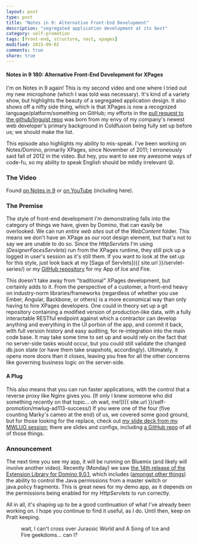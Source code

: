 ```yaml
---
layout: post
type: post
title: "Notes in 9: Alternative Front-End Development"
description: "segregated application development at its best"
category: self-promotion
tags: [front-end, structure, rest, xpages]
modified: 2015-09-02
comments: true
share: true
---
```


#### Notes in 9 180: Alternative Front-End Development for XPages
I'm on Notes in 9 again! This is my second video and one where I tried out my new microphone (which I was told was necessary). It's kind of a variety show, but highlights the beauty of a segregated application design. It also shows off a nifty side thing, which is that XPages is now a recognized language/platform/something on GitHub; my efforts in the [pull request to the github/linguist repo](//github.com/github/linguist/pull/2438) was born from my envy of my company's newest web developer's primary background in <span data-toggle="tooltip" title="another JEE stack, this one from Adobe">Coldfusion</span> being fully set up before us; we should make the list.

This episode also highlights my ability to mis-speak. I've been working on Notes/Domino, primarily XPages, since November of 2011; I erroneously said fall of 2012 in the video. But hey, you want to see my awesome ways of code-fu, so my ability to speak English should be mildly irrelevant :stuck_out_tongue_winking_eye:.

### The Video
Found [on Notes in 9](//www.notesin9.com/2015/09/01/notesin9-180-alternative-frontend-development-for-xpages/) or [on YouTube](//www.youtube.com/watch?v=_lHGZiD-aE0) (including here).

<div class="center">
	<amp-youtube
    data-videoid="_lHGZiD-aE0"
    layout="responsive"
    width="560" height="315"></amp-youtube>
</div>

### The Premise
The style of front-end development I'm demonstrating falls into the category of things we have, given by Domino, that can easily be overlooked. We can run _entire web sites_ out of the _WebContent_ folder. This means we don't have an XPage as our root design element, but that's not to say we are unable to do so. Since the _HttpServlets_ I'm using (_DesignerFacesServlets_) run from the XPages runtime, they still pick up a logged in user's session as it's still them. If you want to look at the set up for this style, just look back at my [Saga of Servlets]({{ site.url }}/servlet-series/) or my [GitHub repository](//github.com/edm00se/AnAppOfIceAndFire) for my App of Ice and Fire.

This doesn't take away from "traditional" XPages development, but certainly adds to it. From the perspective of a customer, a front-end heavy on industry-norm libraries/frameworks (regardless of whether you use Ember, Angular, Backbone, or others) is a more economical way than only having to hire XPages developers. One could in theory set up a git repository containing a modified version of production-like data, with a fully interactable RESTful endpoint against which a contractor can develop anything and everything in the UI portion of the app, and commit it back, with full version history and easy auditing, for re-integration into the main code base. It may take some time to set up and would rely on the fact that no server-side tasks would occur, but you could still validate the changed db.json state (or have them take snapshots, accordingly). Ultimately, it opens more doors than it closes, leaving you free for all the other concerns like governing business logic on the server-side.

#### A Plug
This also means that you can run faster applications, with the control that a reverse proxy like Nginx gives you. [If only I knew someone who did something recently on that topic... oh wait, me!]({{ site.url }}/self-promotion/mwlug-ad113-success/) If you were one of the four (five counting Marky's cameo at the end) of us, we covered some good ground, but for those looking for the replace, check out [my slide deck from my MWLUG session](//www.slideshare.net/edm00se/ad113-speed-up-your-applications-w-nginx-and-pagespeed); there are slides and configs, including [a GitHub repo](//github.com/edm00se/AD113-Speed-Up-Your-Apps-with-Nginx-and-PageSpeed) of all of those things.

### Announcement
The next time you see my app, it will be running on Bluemix (and likely will involve another video). Recently (Monday) we saw [the 14th release of the Extension Library for Domino 9.0.1](//developer.ibm.com/bluemix/2015/09/01/xpages-runtime-update/), which includes ([amongst other things](//twitter.com/Gidgerby/status/638509939141537792)) the ability to control the Java permissions from a master switch or java.policy fragments. This is great news for my demo app, as it depends on the permissions being enabled for my _HttpServlets_ to run correctly.

All in all, it's shaping up to be a good continuation of what I've already been working on. I hope you continue to find it useful, as I do. Until then, keep on Pratt keeping.

<figure>
  <amp-img src="{{ site.url }}/assets/images/post_images/XPagesOnBluemix_PrattKeeping.png"
  alt="wait, I can't cross over Jurassic World and A Song of Ice and Fire geekdoms... can I?"
  layout="fixed"
  width="1280" height="632"></amp-img>
 <figcaption>wait, I can't cross over Jurassic World and A Song of Ice and Fire geekdoms... can I?</figcaption>
</figure>
